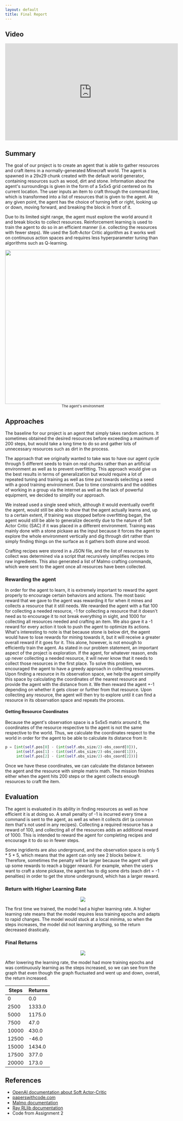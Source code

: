 ```yaml
---
layout: default
title: Final Report
---
```


## Video
<iframe width="560" height="315" src="https://www.youtube.com/embed/mEVgjwE8kqI" frameborder="0" allow="accelerometer; autoplay; encrypted-media; gyroscope; picture-in-picture" allowfullscreen style="margin:auto; display:block;"></iframe>

## Summary
The goal of our project is to create an agent that is able to gather resources and craft items in a normally-generated Minecraft world. The agent is spawned in a 29x29 chunk created with the default world generator, containing resources such as wood, dirt and stone. Information about the agent's surroundings is given in the form of a 5x5x5 grid centered on its current location. The user inputs an item to craft through the command line, which is transformed into a list of resources that is given to the agent. At any given point, the agent has the choice of turning left or right, looking up or down, moving forward, and breaking the block in front of it.

Due to its limited sight range, the agent must explore the world around it and break blocks to collect resources. Reinforcement learning is used to train the agent to do so in an efficient manner (i.e. collecting the resources with fewer steps). We used the Soft-Actor Critic algorithm as it works well on continuous action spaces and requires less hyperparameter tuning than algorithms such as Q-learning.

<div style="text-align:center"><img src='https://raw.githubusercontent.com/jhnguyen521/SpeedCrafter/main/img/arena.png' width='750px' height='500px'/></div>
<div style="text-align:center"><small>The agent's environment</small></div>

## Approaches

The baseline for our project is an agent that simply takes random actions. It sometimes obtained the desired resources before exceeding a maximum of 200 steps, but would take a long time to do so and gather lots of unnecessary resources such as dirt in the process.

The approach that we originally wanted to take was to have our agent cycle through 5 different seeds to train on real chunks rather than an artificial environment as well as to prevent overfitting. This approach would give us the best results in terms of generalization but would require a lot of repeated tuning and training as well as time put towards selecting a seed with a good training enviroinment. Due to time constraints and the oddities of working in a group via the internet as well as the lack of powerful equipment, we decided to simplify our approach.

We instead used a single seed which, although it would eventually overfit the agent, would still be able to show that the agent actually learns and, up to a certain extent, if training was stopped before overfitting began, the agent would still be able to generalize decently due to the nature of Soft Actor Critic (SAC) if it was placed in a different environment. Training was mainly done with a stone pickaxe as the input because it forces the agent to explore the whole environment vertically and dig through dirt rather than simply finding things on the surface as it gathers both stone and wood.

Crafting recipes were stored in a JSON file, and the list of resources to collect was determined via a script that recursively simplifies recipes into raw ingredients. This also generated a list of Malmo crafting commands, which were sent to the agent once all resources have been collected.

### Rewarding the agent
In order for the agent to learn, it is extremely important to reward the agent properly to encourage certain behaviors and actions. The most basic reward that we gave to the agent was rewarding it for when it mines and collects a resource that it still needs. We rewarded the agent with a flat 100 for collecting a needed resource, -1 for collecting a resource that it doesn't need as to encourage it to not break everything in sight, and 1000 for collecting all resources needed and crafting an item. We also gave it a -1 reward for every action it took to push the agent to optimize its actions. What's interesting to note is that because stone is below dirt, the agent would have to lose rewards for mining towards it, but it will receive a greater overall reward if it goes for it. This alone, however, is not enough to efficiently train the agent. As stated in our problem statement, an important aspect of the project is exploration. If the agent, for whatever reason, ends up never collecting a needed resource, it will never know that it needs to collect those resources in the first place. To solve this problem, we encouraged the agent to have a greedy approach in collecting resources. Upon finding a resource in its observation space, we help the agent simplify this space by calculating the coordinates of the nearest resource and provide the agent with the distance from it. We then reward the agent +-1 depending on whether it gets closer or further from that resource. Upon collecting any resource, the agent will then try to explore until it can find a resource in its observation space and repeats the process.

#### Getting Resource Coordinates
Because the agent's observation space is a 5x5x5 matrix around it, the coordinates of the resource respective to the agent is not the same respective to the world. Thus, we calculate the coordinates respect to the world in order for the agent to be able to calculate its distance from it:
```python
p = [int(self.pos[0] - (int(self.obs_size/2)-obs_coord[0])),
     int(self.pos[1] - (int(self.obs_size/2)-obs_coord[1])),
     int(self.pos[2] - (int(self.obs_size/2)-obs_coord[2]))]
```
Once we have these coordinates, we can calculate the distance between the agent and the resource with simple matrix math.
The mission finishes either when the agent hits 200 steps or the agent collects enough resources to craft the item.

## Evaluation
The agent is evaluated in its ability in finding resources as well as how efficient it is at doing so. A small penalty of -1 is incurred every time a command is sent to the agent, as well as when it collects dirt (a common item that's not used in any recipes). Collecting a required resource has a reward of 100, and collecting all of the resources adds an additional reward of 1000. This is intended to reward the agent for completing recipes and encourage it to do so in fewer steps. 

Some ingridients are also underground, and the observation space is only 5 * 5 * 5, which means that the agent can only see 2 blocks below it. Therefore, sometimes the penalty will be larger because the agent will give up some rewards to reach a bigger reward. For example, when the users want to craft a stone pickaxe, the agent has to dig some dirts (each dirt = -1 penalties) in order to get the stone underground, which has a larger reward. 

### Return with Higher Learning Rate 
<div style="text-align:center"> <img src='https://github.com/jhnguyen521/SpeedCrafter/blob/main/img/high_learning.png'/> </div>

The first time we trained, the model had a higher learning rate. A higher learning rate means that the model requires less training epochs and adapts to rapid changes. The model would stuck at a local minima, so when the steps increases, the model did not learning anything, so the return decreased drastically.

### Final Returns
<div style="text-align:center"> <img src='https://raw.githubusercontent.com/jhnguyen521/SpeedCrafter/main/img/final_return_graph.png'/> </div>

After lowering the learning rate, the model had more training epochs and was continuously learning as the steps increased, so we can see from the graph that even though the graph fluctuated and went up and down, overall, the return increased. 

| Steps | Returns |
| ----- | ------- |
| 0     | 0.0     |
| 2500  | 1333.0  |
| 5000  | 1175.0  |
| 7500  | 47.0    |
| 10000 | 430.0   |
| 12500 | -46.0   |
| 15000 | 1434.0  |
| 17500 | 377.0   |
| 20000 | 173.0   |



## References
* [OpenAI documentation about Soft Actor-Critic](https://spinningup.openai.com/en/latest/algorithms/sac.html)
* [paperswithcode.com](https://paperswithcode.com/method/soft-actor-critic)
* [Malmo documentation](https://microsoft.github.io/malmo/0.30.0/Documentation/index.html)
* [Ray RLlib documentation](https://docs.ray.io/en/latest/rllib.html)
* Code from Assignment 2
